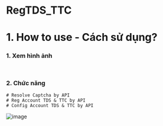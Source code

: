 # RegTDS_TTC
# 1. How to use - Cách sử dụng?

### 1. Xem hình ảnh
```


```
### 2. Chức năng
```
# Resolve Captcha by API
# Reg Account TDS & TTC by API
# Config Account TDS & TTC by API
```

![image](https://github.com/user-attachments/assets/b063adeb-72cc-4459-b22c-1a5e74752781)

